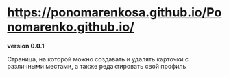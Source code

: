 # https://ponomarenkosa.github.io/Ponomarenko.github.io/
**version 0.0.1**


Страница, на которой можно создавать и удалять карточки с различными местами, а также редактировать свой профиль
